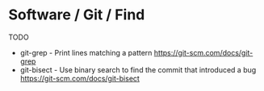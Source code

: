 # Software / Git / Find

TODO

- git-grep - Print lines matching a pattern
  <https://git-scm.com/docs/git-grep>
- git-bisect - Use binary search to find the commit that introduced a bug
  <https://git-scm.com/docs/git-bisect>
